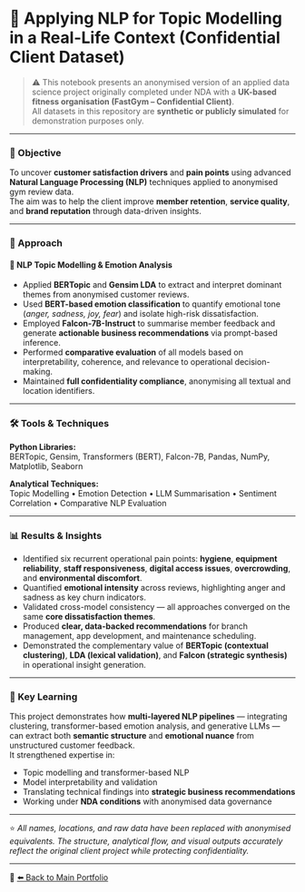 # 🧠 Applying NLP for Topic Modelling in a Real-Life Context (Confidential Client Dataset)

> ⚠️ This notebook presents an anonymised version of an applied data science project originally completed under NDA with a **UK-based fitness organisation (FastGym – Confidential Client)**.  
> All datasets in this repository are **synthetic or publicly simulated** for demonstration purposes only.

---

### 🎯 Objective

To uncover **customer satisfaction drivers** and **pain points** using advanced **Natural Language Processing (NLP)** techniques applied to anonymised gym review data.  
The aim was to help the client improve **member retention**, **service quality**, and **brand reputation** through data-driven insights.

---

### 🧩 Approach

#### 💬 NLP Topic Modelling & Emotion Analysis
- Applied **BERTopic** and **Gensim LDA** to extract and interpret dominant themes from anonymised customer reviews.  
- Used **BERT-based emotion classification** to quantify emotional tone (*anger, sadness, joy, fear*) and isolate high-risk dissatisfaction.  
- Employed **Falcon-7B-Instruct** to summarise member feedback and generate **actionable business recommendations** via prompt-based inference.  
- Performed **comparative evaluation** of all models based on interpretability, coherence, and relevance to operational decision-making.  
- Maintained **full confidentiality compliance**, anonymising all textual and location identifiers.

---

### 🛠️ Tools & Techniques

**Python Libraries:**  
BERTopic, Gensim, Transformers (BERT), Falcon-7B, Pandas, NumPy, Matplotlib, Seaborn  

**Analytical Techniques:**  
Topic Modelling • Emotion Detection • LLM Summarisation • Sentiment Correlation • Comparative NLP Evaluation

---

### 📊 Results & Insights

- Identified six recurrent operational pain points: **hygiene**, **equipment reliability**, **staff responsiveness**, **digital access issues**, **overcrowding**, and **environmental discomfort**.  
- Quantified **emotional intensity** across reviews, highlighting anger and sadness as key churn indicators.  
- Validated cross-model consistency — all approaches converged on the same **core dissatisfaction themes**.  
- Produced **clear, data-backed recommendations** for branch management, app development, and maintenance scheduling.  
- Demonstrated the complementary value of **BERTopic (contextual clustering)**, **LDA (lexical validation)**, and **Falcon (strategic synthesis)** in operational insight generation.

---

### 🧠 Key Learning

This project demonstrates how **multi-layered NLP pipelines** — integrating clustering, transformer-based emotion analysis, and generative LLMs — can extract both **semantic structure** and **emotional nuance** from unstructured customer feedback.  
It strengthened expertise in:
- Topic modelling and transformer-based NLP
- Model interpretability and validation
- Translating technical findings into **strategic business recommendations**
- Working under **NDA conditions** with anonymised data governance

---

⭐ *All names, locations, and raw data have been replaced with anonymised equivalents. The structure, analytical flow, and visual outputs accurately reflect the original client project while protecting confidentiality.*

---

🔗 [⬅️ Back to Main Portfolio](../README.md)
